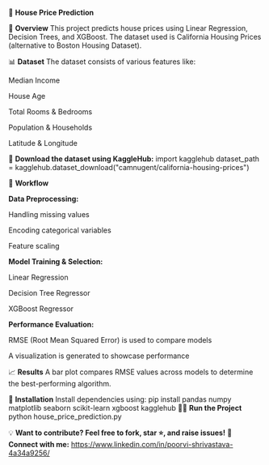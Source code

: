 🏡 **House Price Prediction**


📌 **Overview**
This project predicts house prices using Linear Regression, Decision Trees, and XGBoost. The dataset used is California Housing Prices (alternative to Boston Housing Dataset).

📊 **Dataset**
The dataset consists of various features like:

Median Income

House Age

Total Rooms & Bedrooms

Population & Households

Latitude & Longitude

🔗 **Download the dataset using KaggleHub:**
import kagglehub
dataset_path = kagglehub.dataset_download("camnugent/california-housing-prices")


🚀 **Workflow**


**Data Preprocessing:**

Handling missing values

Encoding categorical variables

Feature scaling

**Model Training & Selection:**

Linear Regression

Decision Tree Regressor

XGBoost Regressor

**Performance Evaluation:**

RMSE (Root Mean Squared Error) is used to compare models

A visualization is generated to showcase performance


📈 **Results**
A bar plot compares RMSE values across models to determine the best-performing algorithm.

🔧 **Installation**
Install dependencies using:
pip install pandas numpy matplotlib seaborn scikit-learn xgboost kagglehub
🏃‍♂️ **Run the Project**
python house_price_prediction.py


💡 **Want to contribute? Feel free to fork, star ⭐, and raise issues!** 
🔗 **Connect with me:** https://www.linkedin.com/in/poorvi-shrivastava-4a34a9256/

